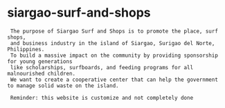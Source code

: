 # siargao-surf-and-shops
     The purpose of Siargao Surf and Shops is to promote the place, surf shops, 
     and business industry in the island of Siargao, Surigao del Norte, Philippines. 
     To build a massive impact on the community by providing sponsorship for young generations 
     like scholarships, surfboards, and feeding programs for all malnourished children. 
     We want to create a cooperative center that can help the government to manage solid waste on the island.
     
     Reminder: this website is customize and not completely done
